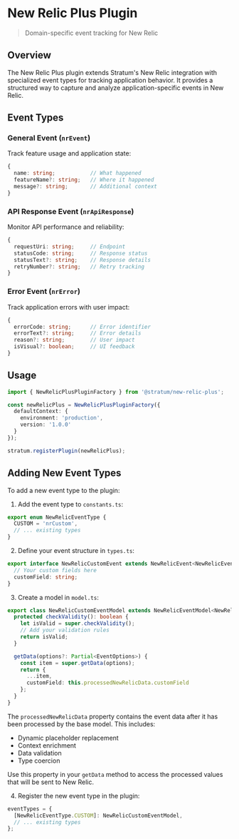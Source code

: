 # New Relic Plus Plugin

> Domain-specific event tracking for New Relic

## Overview

The New Relic Plus plugin extends Stratum's New Relic integration with specialized event types for tracking application behavior. It provides a structured way to capture and analyze application-specific events in New Relic.

## Event Types

### General Event (`nrEvent`)

Track feature usage and application state:

```typescript
{
  name: string;           // What happened
  featureName?: string;   // Where it happened
  message?: string;       // Additional context
}
```

### API Response Event (`nrApiResponse`)

Monitor API performance and reliability:

```typescript
{
  requestUri: string;     // Endpoint
  statusCode: string;     // Response status
  statusText?: string;    // Response details
  retryNumber?: string;   // Retry tracking
}
```

### Error Event (`nrError`)

Track application errors with user impact:

```typescript
{
  errorCode: string;      // Error identifier
  errorText?: string;     // Error details
  reason?: string;        // User impact
  isVisual?: boolean;     // UI feedback
}
```

## Usage

```typescript
import { NewRelicPlusPluginFactory } from '@stratum/new-relic-plus';

const newRelicPlus = NewRelicPlusPluginFactory({
  defaultContext: {
    environment: 'production',
    version: '1.0.0'
  }
});

stratum.registerPlugin(newRelicPlus);
```

## Adding New Event Types

To add a new event type to the plugin:

1. Add the event type to `constants.ts`:

```typescript
export enum NewRelicEventType {
  CUSTOM = 'nrCustom',
  // ... existing types
}
```

2. Define your event structure in `types.ts`:

```typescript
export interface NewRelicCustomEvent extends NewRelicEvent<NewRelicEventType.CUSTOM> {
  // Your custom fields here
  customField: string;
}
```

3. Create a model in `model.ts`:

```typescript
export class NewRelicCustomEventModel extends NewRelicEventModel<NewRelicCustomEvent> {
  protected checkValidity(): boolean {
    let isValid = super.checkValidity();
    // Add your validation rules
    return isValid;
  }

  getData(options?: Partial<EventOptions>) {
    const item = super.getData(options);
    return {
      ...item,
      customField: this.processedNewRelicData.customField
    };
  }
}
```

The `processedNewRelicData` property contains the event data after it has been processed by the base model. This includes:

- Dynamic placeholder replacement
- Context enrichment
- Data validation
- Type coercion

Use this property in your `getData` method to access the processed values that will be sent to New Relic.

4. Register the new event type in the plugin:

```typescript
eventTypes = {
  [NewRelicEventType.CUSTOM]: NewRelicCustomEventModel,
  // ... existing types
};
```
